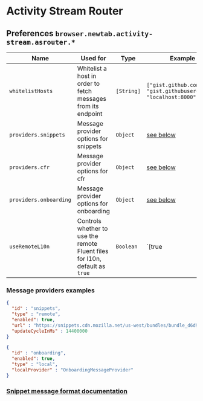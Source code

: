 # Activity Stream Router

## Preferences `browser.newtab.activity-stream.asrouter.*`

Name | Used for | Type | Example value
---  | ---      | ---  | ---
`whitelistHosts` | Whitelist a host in order to fetch messages from its endpoint | `[String]` |  `["gist.github.com", "gist.githubusercontent.com", "localhost:8000"]`
`providers.snippets` | Message provider options for snippets | `Object` | [see below](#message-providers)
`providers.cfr` | Message provider options for cfr | `Object` | [see below](#message-providers)
`providers.onboarding` | Message provider options for onboarding | `Object` | [see below](#message-providers)
`useRemoteL10n` | Controls whether to use the remote Fluent files for l10n, default as `true` | `Boolean` | `[true|false]`

### Message providers examples

```json
{
  "id" : "snippets",
  "type" : "remote",
  "enabled": true,
  "url" : "https://snippets.cdn.mozilla.net/us-west/bundles/bundle_d6d90fb9098ce8b45e60acf601bcb91b68322309.json",
  "updateCycleInMs" : 14400000
}
```

```json
{
  "id" : "onboarding",
  "enabled": true,
  "type" : "local",
  "localProvider" : "OnboardingMessageProvider"
}
```

### [Snippet message format documentation](https://github.com/mozilla/activity-stream/blob/master/content-src/asrouter/schemas/message-format.md)
